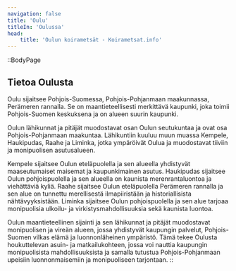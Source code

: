 ```yaml
---
navigation: false
title: 'Oulu'
titleIn: 'Oulussa'
head:
    title: 'Oulun koirametsät - Koirametsat.info'
---
```


::BodyPage
## Tietoa Oulusta
Oulu sijaitsee Pohjois-Suomessa, Pohjois-Pohjanmaan maakunnassa, Perämeren rannalla. Se on maantieteellisesti merkittävä kaupunki, joka toimii Pohjois-Suomen keskuksena ja on alueen suurin kaupunki.

Oulun lähikunnat ja pitäjät muodostavat osan Oulun seutukuntaa ja ovat osa Pohjois-Pohjanmaan maakuntaa. Lähikuntiin kuuluu muun muassa Kempele, Haukipudas, Raahe ja Liminka, jotka ympäröivät Oulua ja muodostavat tiiviin ja monipuolisen asutusalueen.

Kempele sijaitsee Oulun eteläpuolella ja sen alueella yhdistyvät maaseutumaiset maisemat ja kaupunkimainen asutus. Haukipudas sijaitsee Oulun pohjoispuolella ja sen alueella on kaunista merenrantaluontoa ja viehättäviä kyliä. Raahe sijaitsee Oulun eteläpuolella Perämeren rannalla ja sen alue on tunnettu merellisestä ilmapiiristään ja historiallisista nähtävyyksistään. Liminka sijaitsee Oulun pohjoispuolella ja sen alue tarjoaa monipuolisia ulkoilu- ja virkistysmahdollisuuksia sekä kaunista luontoa.

Oulun maantieteellinen sijainti ja sen lähikunnat ja pitäjät muodostavat monipuolisen ja vireän alueen, jossa yhdistyvät kaupungin palvelut, Pohjois-Suomen vilkas elämä ja luonnonläheinen ympäristö. Tämä tekee Oulusta houkuttelevan asuin- ja matkailukohteen, jossa voi nauttia kaupungin monipuolisista mahdollisuuksista ja samalla tutustua Pohjois-Pohjanmaan upeisiin luonnonmaisemiin ja monipuoliseen tarjontaan.
::